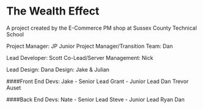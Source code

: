 # The Wealth Effect

A project created by the E-Commerce PM shop at Sussex County Technical School

Project Manager: JP
Junior Project Manager/Transition Team: Dan

Lead Developer: Scott
Co-Lead/Server Management: Nick

Lead Design: Dana
Design: Jake & Julian

####Front End Devs:
Jake - Senior Lead
Grant - Junior Lead
Dan
Trevor
Auset

####Back End Devs:
Nate - Senior Lead
Steve - Junior Lead
Ryan
Dan
